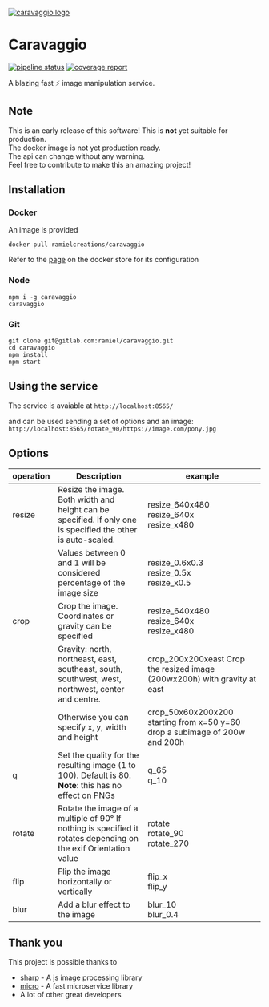 [![caravaggio logo](https://res.cloudinary.com/ramiel/image/upload/c_scale,r_0,w_100/v1517679412/caravaggio-logo_xdwpin.jpg)](https://res.cloudinary.com/ramiel/image/upload/c_scale,r_0,w_100/v1517679412/caravaggio-logo_xdwpin.jpg)    
# Caravaggio


[![pipeline status](https://gitlab.com/ramiel/caravaggio/badges/master/pipeline.svg)](https://gitlab.com/ramiel/caravaggio/commits/master)
[![coverage report](https://gitlab.com/ramiel/caravaggio/badges/master/coverage.svg)](https://gitlab.com/ramiel/caravaggio/commits/master)

A blazing fast ⚡ image manipulation service.

## Note

This is an early release of this software! This is **not** yet suitable for production.    
The docker image is not yet production ready.    
The api can change without any warning.    
Feel free to contribute to make this an amazing project!

## Installation

### Docker

An image is provided

`docker pull ramielcreations/caravaggio`

Refer to the [page](https://store.docker.com/community/images/ramielcreations/caravaggio) on the docker store for its configuration

### Node

```
npm i -g caravaggio
caravaggio
```

### Git

```
git clone git@gitlab.com:ramiel/caravaggio.git
cd caravaggio
npm install
npm start
```

## Using the service

The service is avaiable at `http://localhost:8565/`

and can be used sending a set of options and an image:    
`http://localhost:8565/rotate_90/https://image.com/pony.jpg`

## Options

| operation 	| Description                                                                                                      	| example                                                  	|
|-----------	|------------------------------------------------------------------------------------------------------------------	|----------------------------------------------------------	|
| resize    	| Resize the image. Both width and height can be specified. If only one is specified the other is auto-scaled.     	| resize_640x480<br />resize_640x<br /> resize_x480<br /> 	|
|             | Values between 0 and 1 will be considered percentage of the image size                                            | resize_0.6x0.3<br />resize_0.5x<br />resize_x0.5          |
| crop      	| Crop the image. Coordinates or gravity can be specified<br />                                                   	| resize_640x480<br />resize_640x<br /> resize_x480<br /> 	|
|             | Gravity: north, northeast, east, southeast, south, southwest, west, northwest, center and centre.                 | crop_200x200xeast Crop the resized image (200wx200h) with gravity at east|
|             | Otherwise you can specify x, y, width and height                                                                  | crop_50x60x200x200 starting from x=50 y=60 drop a subimage of 200w and 200h|
| q         	| Set the quality for the resulting image (1 to 100). Default is 80.<br />**Note**: this has no effect on PNGs     	| q_65<br />q_10                                          	|
| rotate    	| Rotate the image of a multiple of 90° If nothing is specified it rotates depending on the exif Orientation value 	| rotate<br />rotate_90<br /> rotate_270                  	|
| flip      	| Flip the image horizontally or vertically                                                                        	| flip_x<br />flip_y                                      	|
| blur      	| Add a blur effect to the image                                                                                   	| blur_10<br />blur_0.4                                   	|


## Thank you

This project is possible thanks to 
- [sharp](http://sharp.pixelplumbing.com/en/stable/) - A js image processing library
- [micro](https://github.com/zeit/micro) - A fast microservice library 
- A lot of other great developers